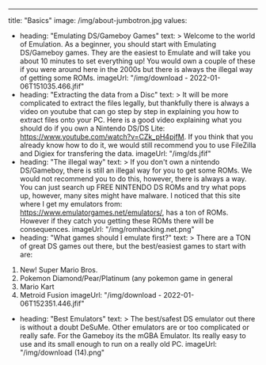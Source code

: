 ---
title: "Basics"
image: /img/about-jumbotron.jpg
values:
  - heading: "Emulating DS/Gameboy Games"
    text: >
      Welcome to the world of Emulation. As a beginner, you should start with Emulating DS/Gameboy games. They are the easiest to Emulate and will take you about 10 minutes to set everything up! You would own a couple of these if you were around here in the 2000s but there is always the illegal way of getting some ROMs.
    imageUrl: "/img/download - 2022-01-06T151035.466.jfif"
  - heading: "Extracting the data from a Disc"
    text: >
    It will be more complicated to extract the files legally, but thankfully there is always a video on youtube that can go step by step in explaining you how to extract files onto your PC. Here is a good video explaining what you should do if you own a Nintendo DS/DS Lite: https://www.youtube.com/watch?v=CZk_pH4pjfM.
      If you think that you already know how to do it, we would still recommend you to use FileZilla and Digiex for transfering the data.
    imageUrl: "/img/ds.jfif"
  - heading: "The illegal way"
    text: >
      If you don't own a nintendo DS/Gameboy, there is still an illegal way for you to get some ROMs. We would not recommend you to do this, however, there is always a way.
      You can just search up FREE NINTENDO DS ROMs and try what pops up, however, many sites might have malware. I noticed that this site where I get my emulators from: https://www.emulatorgames.net/emulators/, has a ton of ROMs. However if they catch you getting these ROMs there will be consequences.
    imageUrl: "/img/romhacking.net.png"
  - heading: "What games should I emulate first?"
    text: >
     There are a TON of great DS games out there, but the best/easiest games to start with are:
1. New! Super Mario Bros.
2. Pokemon Diamond/Pear/Platinum (any pokemon game in general
3. Mario Kart
4. Metroid Fusion
    imageUrl: "/img/download - 2022-01-06T152351.446.jfif"
  - heading: "Best Emulators"
    text: >
    The best/safest DS emulator out there is without a doubt DeSuMe. Other emulators are or too complicated or really safe.
    For the Gameboy its the mGBA Emulator. Its really easy to use and its small enough to run on a really old PC.
    imageUrl: "/img/download (14).png"

